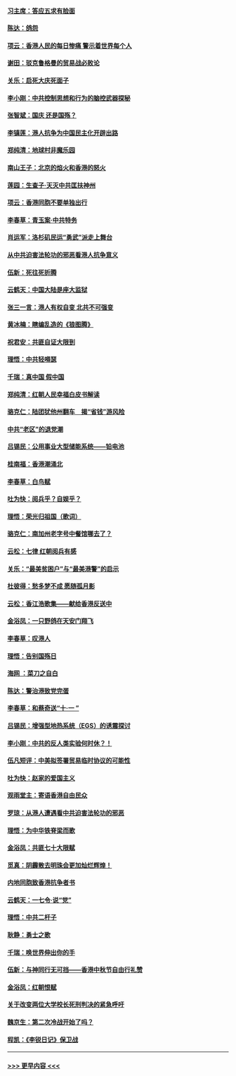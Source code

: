 #### [习主席：答应五求有脸面](../pages/nsc993/n11563953.md?t=10030244) 
#### [陈达：鸽怨](../pages/nsc993/n11561879.md?t=10030244) 
#### [项云：香港人民的每日惨痛  警示着世界每个人](../pages/nsc993/n11559273.md?t=10030244) 
#### [谢田：驳克鲁格曼的贸易战必败论](../pages/nsc993/n11555840.md?t=10030244) 
#### [关乐：启死大庆死面子](../pages/nsc993/n11556823.md?t=10030244) 
#### [李小刚：中共控制思想和行为的脑控武器探秘](../pages/nsc993/n11556776.md?t=10030244) 
#### [张智斌：国庆  还是国殇？](../pages/nsc993/n11556617.md?t=10030244) 
#### [李镇莲：港人抗争为中国民主化开辟出路](../pages/nsc993/n11556570.md?t=10030244) 
#### [郑纯清：地球村非魔乐园](../pages/nsc993/n11555415.md?t=10030244) 
#### [南山王子：北京的焰火和香港的怒火](../pages/nsc993/n11555318.md?t=10030244) 
#### [莲园：生查子·天灭中共匡扶神州](../pages/nsc993/n11555302.md?t=10030244) 
#### [项云：香港同胞不要单独出行](../pages/nsc993/n11555276.md?t=10030244) 
#### [李春草：青玉案‧中共特务](../pages/nsc993/n11552356.md?t=10030244) 
#### [肖运军：洛杉矶民运“勇武”派走上舞台](../pages/nsc993/n11551595.md?t=10030244) 
#### [从中共迫害法轮功的邪恶看港人抗争意义](../pages/nsc993/n11540858.md?t=10030244) 
#### [伍新：死往死折腾](../pages/nsc993/n11550174.md?t=10030244) 
#### [云鹤天：中国大陆是座大监狱](../pages/nsc993/n11550155.md?t=10030244) 
#### [张三一言：港人有权自变 北共不可强变](../pages/nsc993/n11550132.md?t=10030244) 
#### [黄冰楠：瞎编乱造的《狼图腾》](../pages/nsc993/n11550082.md?t=10030244) 
#### [祝君安：共匪自证大限到](../pages/nsc993/n11550041.md?t=10030244) 
#### [理悟：中共轻嘚瑟](../pages/nsc993/n11547978.md?t=10030244) 
#### [千瑞：真中国 假中国](../pages/nsc993/n11547865.md?t=10030244) 
#### [郑纯清：红朝人民幸福白皮书解读](../pages/nsc993/n11547499.md?t=10030244) 
#### [骆克仁：陆团犹他州翻车　揭“省钱”游风险](../pages/nsc993/n11546977.md?t=10030244) 
#### [中共“老区”的退党潮](../pages/nsc993/n11545995.md?t=10030244) 
#### [吕锡民：公用事业大型储能系统——铅电池](../pages/nsc993/n11545701.md?t=10030244) 
#### [桂南福：香港潮涌北](../pages/nsc993/n11545682.md?t=10030244) 
#### [李春草：白鸟赋](../pages/nsc993/n11545663.md?t=10030244) 
#### [吐为快：阅兵乎？自娱乎？](../pages/nsc993/n11545625.md?t=10030244) 
#### [理悟：荣光归祖国（歌词）](../pages/nsc993/n11545616.md?t=10030244) 
#### [骆克仁：南加州老字号中餐馆哪去了？](../pages/nsc993/n11545120.md?t=10030244) 
#### [云松：七律 红朝阅兵有感](../pages/nsc993/n11542394.md?t=10030244) 
#### [关乐：“最美贫困户”与“最美港警”的启示](../pages/nsc993/n11542252.md?t=10030244) 
#### [杜彼得：愁多梦不成 愿随孤月影](../pages/nsc993/n11540296.md?t=10030244) 
#### [云松：香江浩歌集——献给香港反送中](../pages/nsc993/n11540149.md?t=10030244) 
#### [金浴凤：一只野鸽在天安门翔飞](../pages/nsc993/n11540280.md?t=10030244) 
#### [李春草：叹港人](../pages/nsc993/n11540119.md?t=10030244) 
#### [理悟：告别国殇日](../pages/nsc993/n11539610.md?t=10030244) 
#### [海网 ：菜刀之自白](../pages/nsc993/n11539597.md?t=10030244) 
#### [陈达：警治港致党完蛋](../pages/nsc993/n11538127.md?t=10030244) 
#### [李春草：和蔡奇送“十·一 ”](../pages/nsc993/n11537810.md?t=10030244) 
#### [吕锡民：增强型地热系统（EGS）的诱震探讨](../pages/nsc993/n11537765.md?t=10030244) 
#### [李小刚：中共的反人类实验何时休？！](../pages/nsc993/n11537669.md?t=10030244) 
#### [伍凡短评：中美拟签署贸易临时协议的可能性](../pages/nsc993/n11536773.md?t=10030244) 
#### [吐为快：赵家的爱国主义](../pages/nsc993/n11536750.md?t=10030244) 
#### [观雨堂主：寄语香港自由民众](../pages/nsc993/n11536735.md?t=10030244) 
#### [罗琼：从港人遭遇看中共迫害法轮功的邪恶](../pages/nsc993/n11507862.md?t=10030244) 
#### [理悟：为中华铁脊梁而歌](../pages/nsc993/n11534458.md?t=10030244) 
#### [金浴凤：共匪七十大限赋](../pages/nsc993/n11534434.md?t=10030244) 
#### [觅真：阴霾散去明珠会更加灿烂辉煌！](../pages/nsc993/n11531858.md?t=10030244) 
#### [内地同胞致香港抗争者书](../pages/nsc993/n11531645.md?t=10030244) 
#### [云鹤天：一七令‧说“党”](../pages/nsc993/n11529099.md?t=10030244) 
#### [理悟：中共二杆子](../pages/nsc993/n11529046.md?t=10030244) 
#### [耿静：勇士之歌](../pages/nsc993/n11527562.md?t=10030244) 
#### [千瑞：唤世界伸出你的手](../pages/nsc993/n11526942.md?t=10030244) 
#### [伍新：与神同行无可挡——香港中秋节自由行礼赞](../pages/nsc993/n11526801.md?t=10030244) 
#### [金浴凤：红朝恨赋](../pages/nsc993/n11524312.md?t=10030244) 
#### [关于改变两位大学校长死刑判决的紧急呼吁](../pages/nsc993/n11524103.md?t=10030244) 
#### [魏京生：第二次冷战开始了吗？](../pages/nsc993/n11524023.md?t=10030244) 
#### [程凯：《李锐日记》保卫战](../pages/nsc993/n11522922.md?t=10030244) 

----
#### [ >>> 更早内容 <<< ](../indexes/nsc993-earlier.md)
